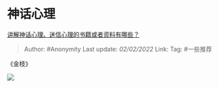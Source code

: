 # 神话心理
[讲解神话心理、迷信心理的书籍或者资料有哪些？](https://www.zhihu.com/question/406291988/answer/1336980709)

> Author: #Anonymity
> Last update: *02/02/2022*
> Link:
> Tag: #一些推荐

《金枝》

![](https://pic1.zhimg.com/80/v2-9fd99e8c7be8838d4b4461b005ff5a88_1440w.jpg?source=c8b7c179)
